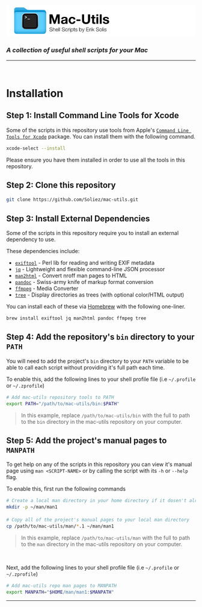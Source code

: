 ![Repo Banner](Media/Mac-Utils%20Repo%20Banner.png)

### _A collection of useful shell scripts for your Mac_

---

<br>


# Installation

## Step 1: Install Command Line Tools for Xcode

Some of the scripts in this repository use tools from Apple's [`Command Line Tools for Xcode`](https://developer.apple.com/download/all/) package. You can install them with the following command.


```bash
xcode-select --install
```

Please ensure you have them installed in order to use all the tools in this repository.

## Step 2: Clone this repository

```bash
git clone https://github.com/Soliez/mac-utils.git
```

## Step 3: Install External Dependencies

Some of the scripts in this repository require you to install an external dependency to use.

These dependencies include:

- [`exiftool`](https://exiftool.org) - Perl lib for reading and writing EXIF metadata
- [`jq`](https://jqlang.github.io/jq/) - Lightweight and flexible command-line JSON processor
- [`man2html`](https://savannah.nongnu.org/projects/man2html/) - Convert nroff man pages to HTML
- [`pandoc`](https://pandoc.org/) - Swiss-army knife of markup format conversion
- [`ffmpeg`](https://ffmpeg.org/) - Media Converter
- [`tree`](https://oldmanprogrammer.net/source.php?dir=projects/tree) - Display directories as trees (with optional color/HTML output)

You can install each of these via [Homebrew](https://brew.sh) with the following one-liner.

```bash
brew install exiftool jq man2html pandoc ffmpeg tree
```

## Step 4: Add the repository's `bin` directory to your `PATH`

You will need to add the project's `bin` directory to your `PATH` variable to be able to call each script without providing it's full path each time.

To enable this, add the following lines to your shell profile file (i.e `~/.profile` or `~/.zprofile`)

```bash
# Add mac-utils repository tools to PATH
export PATH="/path/to/mac-utils/bin:$PATH"
```
> In this example, replace `/path/to/mac-utils/bin` with the full to path to the `bin` directory in the mac-utils repository on your computer.


## Step 5: Add the project's manual pages to `MANPATH`

To get help on any of the scripts in this repository you can view it's manual page using `man <SCRIPT-NAME>` or by calling the script with its `-h` or `--help` flag.

To enable this, first run the following commands 

```bash
# Create a local man directory in your home directory if it dosen't already exist
mkdir -p ~/man/man1

# Copy all of the project's manual pages to your local man directory
cp /path/to/mac-utils/man/*.1 ~/man/man1
```

> In this example, replace `/path/to/mac-utils/man` with the full to path to the `man` directory in the mac-utils repository on your computer.

<br>

Next, add the following lines to your shell profile file (i.e `~/.profile` or `~/.zprofile`)

```bash
# Add mac-utils repo man pages to MANPATH
export MANPATH="$HOME/man/man1:$MANPATH"
```

---